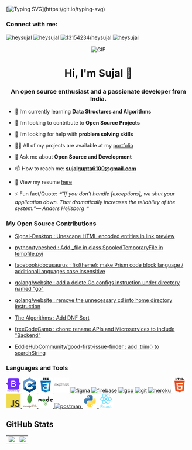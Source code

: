 <!-- Typing SVG -->
[![Typing SVG](https://readme-typing-svg.herokuapp.com?size=24&width=600&lines=Welcome+To+Sujal+Gupta's+GitHub+Profile!)](https://git.io/typing-svg)
<h3 align="left">Connect with me:</h3>
<a href="https://twitter.com/heysujal" target="blank"><img align="center" src="https://raw.githubusercontent.com/rahuldkjain/github-profile-readme-generator/master/src/images/icons/Social/twitter.svg" alt="heysujal" height="30" width="40" /></a>
  <a href="https://www.linkedin.com/in/heysujal/" target="blank"><img align="center" src="https://raw.githubusercontent.com/rahuldkjain/github-profile-readme-generator/master/src/images/icons/Social/linked-in-alt.svg" alt="heysujal" height="30" width="40" /></a>
<a href="https://stackoverflow.com/users/13154234/heysujal" target="blank"><img align="center" src="https://raw.githubusercontent.com/rahuldkjain/github-profile-readme-generator/master/src/images/icons/Social/stack-overflow.svg" alt="13154234/heysujal" height="30" width="40" /></a>
<a href="https://www.leetcode.com/heysujal" target="blank"><img align="center" src="https://raw.githubusercontent.com/rahuldkjain/github-profile-readme-generator/master/src/images/icons/Social/leet-code.svg" alt="heysujal" height="30" width="40" /></a>
  
</p>


 <p align="center">
<img align="center" alt="GIF" src="https://github.com/abhisheknaiidu/abhisheknaiidu/blob/master/code.gif?raw=true" width="500" height="320" />
</p>

<h1 align="center">Hi, I'm Sujal 👋</h1>
<h3 align="center">An open source enthusiast and a passionate developer from India.</h3>

<!-- - 🔭 I’m currently working as an intern at [SkyGoal](https://github.com/Skygoal-Innova-Technologies-Pvt-Ltd) -->

- 🌱 I’m currently learning **Data Structures and Algorithms**

- 👀 I’m looking to contribute to **Open Source Projects**

- 🤝 I’m looking for help with **problem solving skills**

- 👨‍💻 All of my projects are available at my [portfolio](https://sujalgupta.netlify.app/myworks)

- 💬 Ask me about **Open Source and Development**

- 📫 How to reach me: **sujalgupta6100@gmail.com**

- 📄 View my resume [here](https://sujalgupta.netlify.app/src/Sujal_Gupta_Resume.pdf)

- ⚡ Fun fact/Quote: <!--STARTS_HERE_QUOTE_README-->
<i>❝“If you don’t handle [exceptions], we shut your application down.  That dramatically increases the reliability of the system.”— Anders Hejlsberg   ❞</i>
<!--ENDS_HERE_QUOTE_README-->


<h3 align="left">My Open Source Contributions</h3>

- [Signal-Desktop : Unescape HTML encoded entities in link preview](https://github.com/signalapp/Signal-Desktop/pull/5412)

- [python/typeshed : Add _file in class SpooledTemporaryFile in tempfile.pyi ](https://github.com/python/typeshed/pull/10327)

- [facebook/docusaurus : fix(theme): make Prism code block language / additionalLanguages case insensitive](https://github.com/facebook/docusaurus/pull/9183)

- [golang/website : add a delete Go configs instruction under directory named "go"](https://github.com/golang/website/pull/292)

- [golang/website : remove the unnecessary cd into home directory instruction](https://github.com/golang/website/pull/293)

- [The Algorithms : Add DNF Sort](https://github.com/TheAlgorithms/C-Plus-Plus/pull/1558)

- [freeCodeCamp : chore: rename APIs and Microservices to include "Backend"](https://github.com/freeCodeCamp/freeCodeCamp/pull/42515)

- [EddieHubCommunity/good-first-issue-finder : add .trim() to searchString ](https://github.com/EddieHubCommunity/good-first-issue-finder/pull/358)


<h3 align="left">Languages and Tools</h3>
<p align="left"> <a href="https://getbootstrap.com" target="_blank"> <img src="https://raw.githubusercontent.com/devicons/devicon/master/icons/bootstrap/bootstrap-plain-wordmark.svg" alt="bootstrap" width="40" height="40"/> </a> <a href="https://www.w3schools.com/cpp/" target="_blank"> <img src="https://raw.githubusercontent.com/devicons/devicon/master/icons/cplusplus/cplusplus-original.svg" alt="cplusplus" width="40" height="40"/> </a> <a href="https://www.w3schools.com/css/" target="_blank"> <img src="https://raw.githubusercontent.com/devicons/devicon/master/icons/css3/css3-original-wordmark.svg" alt="css3" width="40" height="40"/> </a> <a href="https://expressjs.com" target="_blank"> <img src="https://raw.githubusercontent.com/devicons/devicon/master/icons/express/express-original-wordmark.svg" alt="express" width="40" height="40"/> </a> <a href="https://www.figma.com/" target="_blank"> <img src="https://www.vectorlogo.zone/logos/figma/figma-icon.svg" alt="figma" width="40" height="40"/> </a> <a href="https://firebase.google.com/" target="_blank"> <img src="https://www.vectorlogo.zone/logos/firebase/firebase-icon.svg" alt="firebase" width="40" height="40"/> </a> <a href="https://cloud.google.com" target="_blank"> <img src="https://www.vectorlogo.zone/logos/google_cloud/google_cloud-icon.svg" alt="gcp" width="40" height="40"/> </a> <a href="https://git-scm.com/" target="_blank"> <img src="https://www.vectorlogo.zone/logos/git-scm/git-scm-icon.svg" alt="git" width="40" height="40"/> </a> <a href="https://heroku.com" target="_blank"> <img src="https://www.vectorlogo.zone/logos/heroku/heroku-icon.svg" alt="heroku" width="40" height="40"/> </a> <a href="https://www.w3.org/html/" target="_blank"> <img src="https://raw.githubusercontent.com/devicons/devicon/master/icons/html5/html5-original-wordmark.svg" alt="html5" width="40" height="40"/> </a> <a href="https://developer.mozilla.org/en-US/docs/Web/JavaScript" target="_blank"> <img src="https://raw.githubusercontent.com/devicons/devicon/master/icons/javascript/javascript-original.svg" alt="javascript" width="40" height="40"/> </a> <a href="https://www.mongodb.com/" target="_blank"> <img src="https://raw.githubusercontent.com/devicons/devicon/master/icons/mongodb/mongodb-original-wordmark.svg" alt="mongodb" width="40" height="40"/> </a> <a href="https://nodejs.org" target="_blank"> <img src="https://raw.githubusercontent.com/devicons/devicon/master/icons/nodejs/nodejs-original-wordmark.svg" alt="nodejs" width="40" height="40"/> </a> <a href="https://postman.com" target="_blank"> <img src="https://www.vectorlogo.zone/logos/getpostman/getpostman-icon.svg" alt="postman" width="40" height="40"/> </a> <a href="https://www.python.org" target="_blank"> <img src="https://raw.githubusercontent.com/devicons/devicon/master/icons/python/python-original.svg" alt="python" width="40" height="40"/> </a> <a href="https://reactjs.org/" target="_blank"> <img src="https://raw.githubusercontent.com/devicons/devicon/master/icons/react/react-original-wordmark.svg" alt="react" width="40" height="40"/> </a> </p>




## GitHub Stats  
<table><tr><td valign="top" width="50%">

<img src="https://github-readme-stats.vercel.app/api?username=heysujal&show_icons=true&count_private=true&hide_border=true" align="left" style="width: 100%" />

</td><td valign="top" width="50%">

<img src="https://github-readme-stats.vercel.app/api/top-langs/?username=heysujal&hide_border=true&layout=compact" align="left" style="width: 100%" />

</td></tr></table>  

<br/>  
 
 
